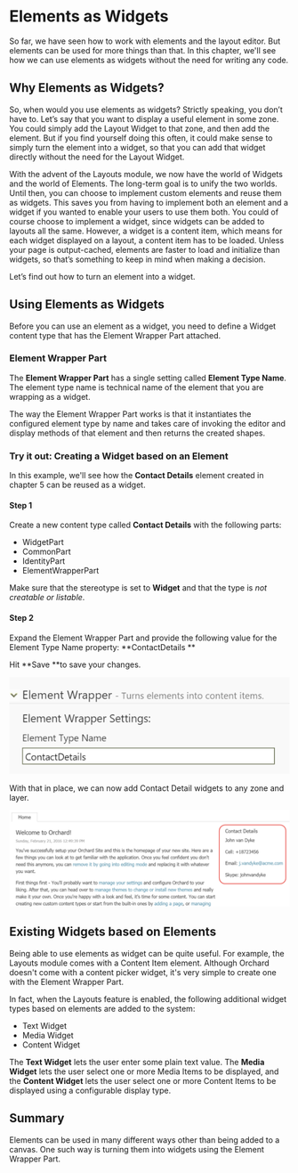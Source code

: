 # Elements as Widgets

So far, we have seen how to work with elements and the layout editor. But elements can be used for more things than that. In this chapter, we'll see how we can use elements as widgets without the need for writing any code.

## Why Elements as Widgets?

So, when would you use elements as widgets? Strictly speaking, you don’t have to. Let’s say that you want to display a useful element in some zone. You could simply add the Layout Widget to that zone, and then add the element. But if you find yourself doing this often, it could make sense to simply turn the element into a widget, so that you can add that widget directly without the need for the Layout Widget.

With the advent of the Layouts module, we now have the world of Widgets and the world of Elements. The long-term goal is to unify the two worlds. Until then, you can choose to implement custom elements and reuse them as widgets. This saves you from having to implement both an element and a widget if you wanted to enable your users to use them both. You could of course choose to implement a widget, since widgets can be added to layouts all the same. However, a widget is a content item, which means for each widget displayed on a layout, a content item has to be loaded. Unless your page is output-cached, elements are faster to load and initialize than widgets, so that’s something to keep in mind when making a decision.

Let’s find out how to turn an element into a widget.

## Using Elements as Widgets

Before you can use an element as a widget, you need to define a Widget content type that has the Element Wrapper Part attached.

### Element Wrapper Part

The **Element Wrapper Part** has a single setting called **Element Type Name**. The element type name is technical name of the element that you are wrapping as a widget.

The way the Element Wrapper Part works is that it instantiates the configured element type by name and takes care of invoking the editor and display methods of that element and then returns the created shapes.

### Try it out: Creating a Widget based on an Element

In this example, we'll see how the **Contact Details** element created in chapter 5 can be reused as a widget.

#### Step 1

Create a new content type called **Contact Details** with the following parts:

* WidgetPart
* CommonPart
* IdentityPart
* ElementWrapperPart

Make sure that the stereotype is set to **Widget** and that the type is _not creatable or listable_.

#### Step 2

Expand the Element Wrapper Part and provide the following value for the Element Type Name property:
 **ContactDetails
**

Hit **Save **to save your changes.

![The Element Wrapper Part settings.](.gitbook/assets/figure-6-1.png)

With that in place, we can now add Contact Detail widgets to any zone and layer.

![The Contact Details widget as it appears on the front-end in the AsideSecond zone.](.gitbook/assets/figure-6-2.png)

## Existing Widgets based on Elements

Being able to use elements as widget can be quite useful. For example, the Layouts module comes with a Content Item element. Although Orchard doesn't come with a content picker widget, it's very simple to create one with the Element Wrapper Part.

In fact, when the Layouts feature is enabled, the following additional widget types based on elements are added to the system:

* Text Widget
* Media Widget
* Content Widget

The **Text Widget** lets the user enter some plain text value. The **Media Widget** lets the user select one or more Media Items to be displayed, and the **Content Widget** lets the user select one or more Content Items to be displayed using a configurable display type.

## Summary

Elements can be used in many different ways other than being added to a canvas. One such way is turning them into widgets using the Element Wrapper Part.



